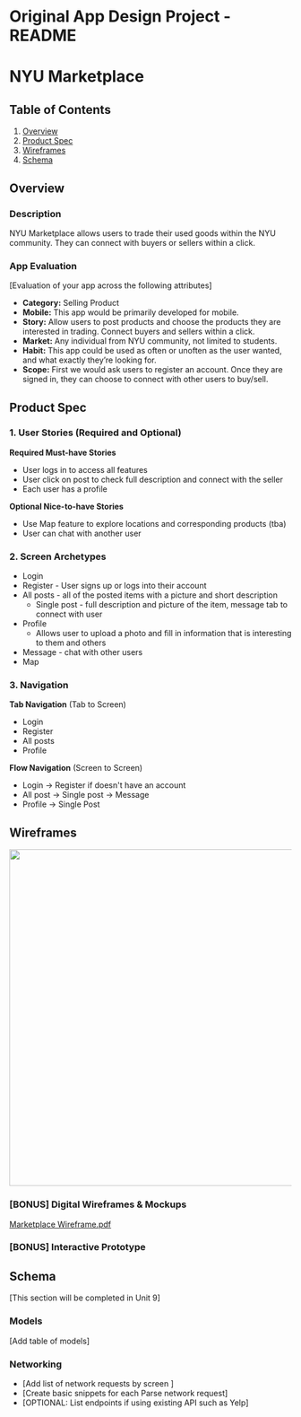 Original App Design Project - README
===

# NYU Marketplace

## Table of Contents
1. [Overview](#Overview)
1. [Product Spec](#Product-Spec)
1. [Wireframes](#Wireframes)
2. [Schema](#Schema)

## Overview
### Description
NYU Marketplace allows users to trade their used goods within the NYU community. They can connect with buyers or sellers within a click. 

### App Evaluation
[Evaluation of your app across the following attributes]
- **Category:** Selling Product
- **Mobile:** This app would be primarily developed for mobile.
- **Story:** Allow users to post products and choose the products they are interested in trading. Connect buyers and sellers within a click.
- **Market:** Any individual from NYU community, not limited to students.
- **Habit:** This app could be used as often or unoften as the user wanted, and what exactly they’re looking for.
- **Scope:** First we would ask users to register an account. Once they are signed in, they can choose to connect with other users to buy/sell.

## Product Spec

### 1. User Stories (Required and Optional)

**Required Must-have Stories**

* User logs in to access all features
* User click on post to check full description and connect with the seller
* Each user has a profile

**Optional Nice-to-have Stories**

* Use Map feature to explore locations and corresponding products (tba)
* User can chat with another user

### 2. Screen Archetypes

* Login
* Register - User signs up or logs into their account
* All posts - all of the posted items with a picture and short description
   * Single post - full description and picture of the item, message tab to connect with user
* Profile
   * Allows user to upload a photo and fill in information that is interesting to them and others
* Message - chat with other users
* Map

### 3. Navigation

**Tab Navigation** (Tab to Screen)

* Login
* Register
* All posts
* Profile

**Flow Navigation** (Screen to Screen)

* Login -> Register if doesn't have an account
* All post -> Single post -> Message
* Profile -> Single Post

## Wireframes
<img src="https://user-images.githubusercontent.com/74123693/162585622-1d0f3982-db4e-4b04-b775-36233f3b8c03.png" width=600>

### [BONUS] Digital Wireframes & Mockups
[Marketplace Wireframe.pdf](https://github.com/hhh21u/group-project/files/8457502/Marketplace.Wireframe.pdf)


### [BONUS] Interactive Prototype

## Schema 
[This section will be completed in Unit 9]
### Models
[Add table of models]
### Networking
- [Add list of network requests by screen ]
- [Create basic snippets for each Parse network request]
- [OPTIONAL: List endpoints if using existing API such as Yelp]
